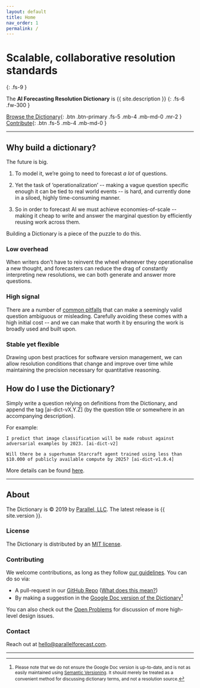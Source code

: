 ```yaml
---
layout: default
title: Home
nav_order: 1
permalink: /
---
```


# Scalable, collaborative resolution standards
{: .fs-9 }

The **AI Forecasting Resolution Dictionary** is {{ site.description }}
{: .fs-6 .fw-300 }

[Browse the Dictionary](/AI-dict/docs/dictionary){: .btn .btn-primary .fs-5 .mb-4 .mb-md-0 .mr-2 } [Contribute](#contributing){: .btn .fs-5 .mb-4 .mb-md-0 }

---

## Why build a dictionary?

The future is big.

1. To model it, we’re going to need to forecast *a lot* of questions.

2. Yet the task of ‘operationalization’ -- making a vague question specific enough it can be tied to real world events -- is hard, and currently done in a siloed, highly time-consuming manner.

3. So in order to forecast AI we must achieve economies-of-scale -- making it cheap to write and answer the marginal question by efficiently reusing work across them.

Building a Dictionary is a piece of the puzzle to do this.

### Low overhead

When writers don’t have to reinvent the wheel whenever they operationalise a new thought, and forecasters can reduce the drag of constantly interpreting new resolutions, we can both generate and answer more questions.

### High signal

There are a number of [common pitfalls](/AI-dict/docs/best-practices) that can make a seemingly valid question ambiguous or misleading. Carefully avoiding these comes with a high initial cost -- and we can make that worth it by ensuring the work is broadly used and built upon.

### Stable yet flexible

Drawing upon best practices for software version management, we can allow resolution conditions that change and improve over time while maintaining the precision necessary for quantitative reasoning.

## How do I use the Dictionary?

Simply write a question relying on definitions from the Dictionary, and append the tag [ai-dict-vX.Y.Z] (by the question title or somewhere in an accompanying description).

For example:

`I predict that image classification will be made robust against
adversarial examples by 2023. [ai-dict-v2]`

`Will there be a superhuman Starcraft agent trained using less than $10.000 of publicly available compute by 2025? [ai-dict-v1.0.4]`

More details can be found [here](/AI-dict/docs/guidelines/#usage).

---

## About

The Dictionary is &copy; 2019 by [Parallel, LLC](https://parallelforecast.com/#/).
The latest release is {{ site.version }}.

### License

The Dictionary is distributed by an [MIT license](https://github.com/parallel-forecast/AI-dict/blob/master/LICENSE.md).

### Contributing

We welcome contributions, as long as they follow [our guidelines](/AI-dict/docs/guidelines). You can do so via:
* A pull-request in our [GitHub Repo](https://github.com/parallel-forecast/AI-dict) ([What does this mean?](https://help.github.com/en/articles/creating-a-pull-request-from-a-fork))
* By making a suggestion in the [Google Doc version of the Dictionary](https://docs.google.com/document/d/1faRzWgu9AP7qOZ5PfIE1_yVAzf1nJOjslzPwUhXDanc/edit?usp=sharing)[^1]

You can also check out the [Open Problems](/AI-dict/docs/open_problems) for discussion of more high-level
design issues.

### Contact

Reach out at hello@parallelforecast.com.

___

 [^1]: <small>Please note that we do not ensure the Google Doc version is up-to-date, and is not as easily maintained using [Semantic Versioning](https://semver.org/). It should merely be treated as a convenient method for discussing dictionary terms, and not a resolution source.</small>
